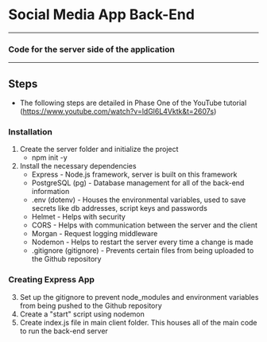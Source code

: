 # Social Media App Back-End
------------------------------------------------
### Code for the server side of the application
------------------------------------------------
## Steps
* The following steps are detailed in Phase One of the YouTube tutorial (https://www.youtube.com/watch?v=ldGl6L4Vktk&t=2607s)

 ### Installation
 1. Create the server folder and initialize the project 
     - npm init -y
 2. Install the necessary dependencies
     - Express - Node.js framework, server is built on this framework
     - PostgreSQL (pg) - Database management for all of the back-end information
     - .env (dotenv) - Houses the environmental variables, used to save secrets like db addresses, script keys and passwords
     - Helmet - Helps with security
     - CORS - Helps with communication between the server and the client
     - Morgan - Request logging middleware
     - Nodemon - Helps to restart the server every time a change is made
     - .gitignore (gitignore) - Prevents certain files from being uploaded to the Github repository
### Creating Express App
 3. Set up the gitignore to prevent node_modules and environment variables from being pushed to the Github repository
 4. Create a "start" script using nodemon
 5. Create index.js file in main client folder. This houses all of the main code to run the back-end server
